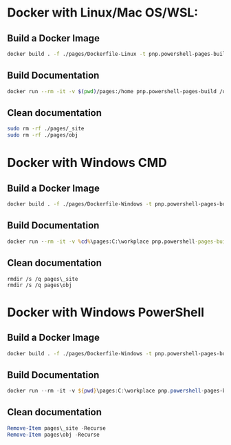 # Docker with Linux/Mac OS/WSL:

## Build a Docker Image

```bash
docker build . -f ./pages/Dockerfile-Linux -t pnp.powershell-pages-build
```

## Build Documentation

```bash
docker run --rm -it -v $(pwd)/pages:/home pnp.powershell-pages-build /usr/bin/mono /usr/local/lib/docfx/docfx.exe build /home/docfx.json
```

## Clean documentation

```bash
sudo rm -rf ./pages/_site
sudo rm -rf ./pages/obj
```

# Docker with Windows CMD

## Build a Docker Image

```bash
docker build . -f ./pages/Dockerfile-Windows -t pnp.powershell-pages-build
```

## Build Documentation

```bat
docker run --rm -it -v %cd%\pages:C:\workplace pnp.powershell-pages-build powershell -c Start-Process -NoNewWindow -FilePath $env:TEMP\docfx\docfx.exe -ArgumentList build, C:\workplace\docfx.json -Wait
```

## Clean documentation

```
rmdir /s /q pages\_site
rmdir /s /q pages\obj
```

# Docker with Windows PowerShell

## Build a Docker Image

```bash
docker build . -f ./pages/Dockerfile-Windows -t pnp.powershell-pages-build
```

## Build Documentation

```powershell
docker run --rm -it -v ${pwd}\pages:C:\workplace pnp.powershell-pages-build powershell -c "Start-Process -NoNewWindow -FilePath `$env:TEMP\docfx\docfx.exe -ArgumentList build, C:\workplace\docfx.json -Wait"
```

## Clean documentation

```powershell
Remove-Item pages\_site -Recurse
Remove-Item pages\obj -Recurse
```
